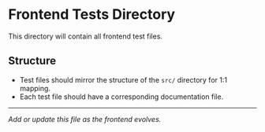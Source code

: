 # Frontend Tests Directory

This directory will contain all frontend test files.

## Structure

- Test files should mirror the structure of the `src/` directory for 1:1 mapping.
- Each test file should have a corresponding documentation file.

---

_Add or update this file as the frontend evolves._
